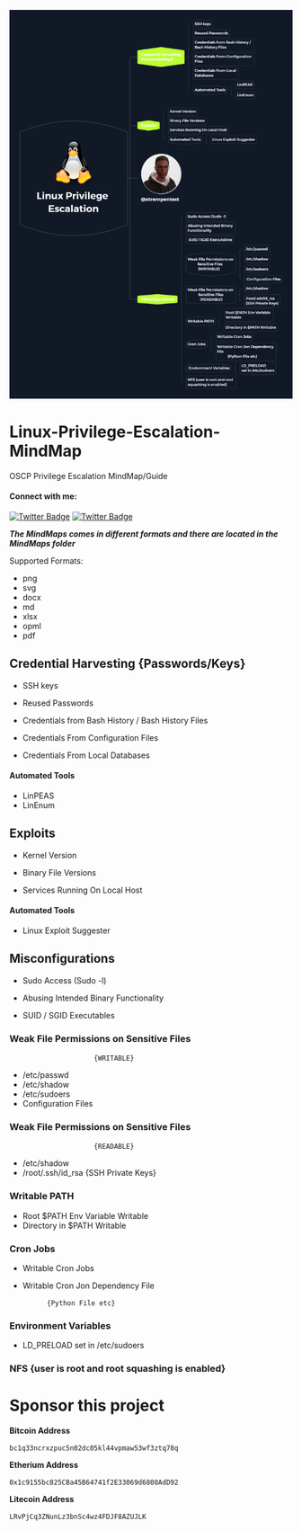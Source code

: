 ![](MindMaps/readmev2.png)
# Linux-Privilege-Escalation-MindMap
OSCP Privilege Escalation MindMap/Guide

<h4 align="left">Connect with me:</h4>

[![Twitter Badge](https://img.shields.io/badge/-@xtremepentest-1ca0f1?style=flat&labelColor=1ca0f1&logo=twitter&logoColor=white&link=https://twitter.com/xtremepentest)](https://twitter.com/xtremepentest)
[![Twitter Badge](https://img.shields.io/badge/-@OxTRAW-1ca0f1?style=flat&labelColor=1ca0f1&logo=twitter&logoColor=white&link=https://twitter.com/0xTRAW)](https://twitter.com/0xTRAW)

_**The MindMaps comes in different formats and there are located in the MindMaps folder**_

Supported Formats:
- png
- svg
- docx
- md
- xlsx
- opml
- pdf

## Credential Harvesting {Passwords/Keys}

- SSH keys

- Reused Passwords

- Credentials from Bash History / Bash History Files

- Credentials From Configuration Files

- Credentials From Local Databases

#### Automated Tools

- LinPEAS
- LinEnum

## Exploits

- Kernel Version

- Binary File Versions

- Services Running On Local Host

#### Automated Tools

- Linux Exploit Suggester

## Misconfigurations

- Sudo Access (Sudo -l)

- Abusing Intended Binary Functionality

- SUID / SGID Executables

### Weak File Permissions on Sensitive Files

                         {WRITABLE}

- /etc/passwd
- /etc/shadow
- /etc/sudoers
- Configuration Files

### Weak File Permissions on Sensitive Files

                         {READABLE}

- /etc/shadow
- /root/.ssh/id_rsa {SSH Private Keys}

### Writable PATH

- Root $PATH Env Variable Writable
- Directory in $PATH Writable

### Cron Jobs

- Writable Cron Jobs
- Writable Cron Jon Dependency File
  
            {Python File etc}

### Environment Variables

- LD_PRELOAD set in /etc/sudoers

### NFS {user is root and root squashing is enabled}

# Sponsor this project

**Bitcoin Address**
```
bc1q33ncrxzpuc5n02dc05kl44vpmaw53wf3ztq78q
```
**Etherium Address**
```
0x1c9155bc825CBa45B64741f2E33069d6808AdD92
```
**Litecoin Address**
```
LRvPjCq3ZNunLz3bnSc4wz4FDJF8AZUJLK
```
